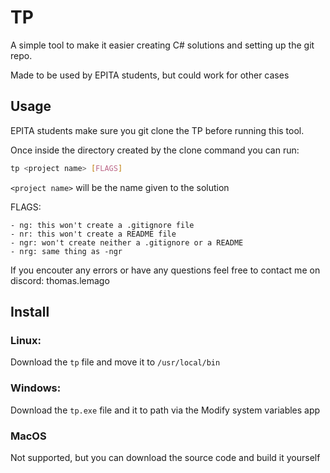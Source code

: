 # TP

A simple tool to make it easier creating C# solutions and setting up the git repo.

Made to be used by EPITA students, but could work for other cases

## Usage

EPITA students make sure you git clone the TP before running this tool.

Once inside the directory created by the clone command you can run:

```bash
tp <project name> [FLAGS]
```

```<project name>``` will be the name given to the solution

FLAGS:

    - ng: this won't create a .gitignore file
    - nr: this won't create a README file
    - ngr: won't create neither a .gitignore or a README
    - nrg: same thing as -ngr

If you encouter any errors or have any questions feel free to contact me on discord: thomas.lemago

## Install

### Linux:

Download the `tp` file and move it to `/usr/local/bin`

### Windows:

Download the `tp.exe` file and it to path via the Modify system variables app

### MacOS

Not supported, but you can download the source code and build it yourself